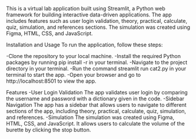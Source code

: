 This is a virtual lab application built using Streamlit, a Python web framework for building interactive data-driven applications. 
The app includes features such as user login validation, theory, practical, calculate, quiz, simulation, and references sections. The simulation was created using 
Figma, HTML, CSS, and JavaScript.

Installation and Usage
To run the application, follow these steps:

-Clone the repository to your local machine.
-Install the required Python packages by running pip install -r in your terminal.
-Navigate to the project directory in your terminal.
-Run the command streamlit run cat2.py in your terminal to start the app.
-Open your browser and go to http://localhost:8501 to view the app.

Features
-User Login Validation
The app validates user login by comparing the username and password with a dictionary given in the code.
-Sidebar Navigation
The app has a sidebar that allows users to navigate to different sections of the app, including theory, practical, calculate, quiz, simulation, and references.
-Simulation
The simulation was created using Figma, HTML, CSS, and JavaScript. It allows users to calculate the volume of the burette by clicking the stop button.
